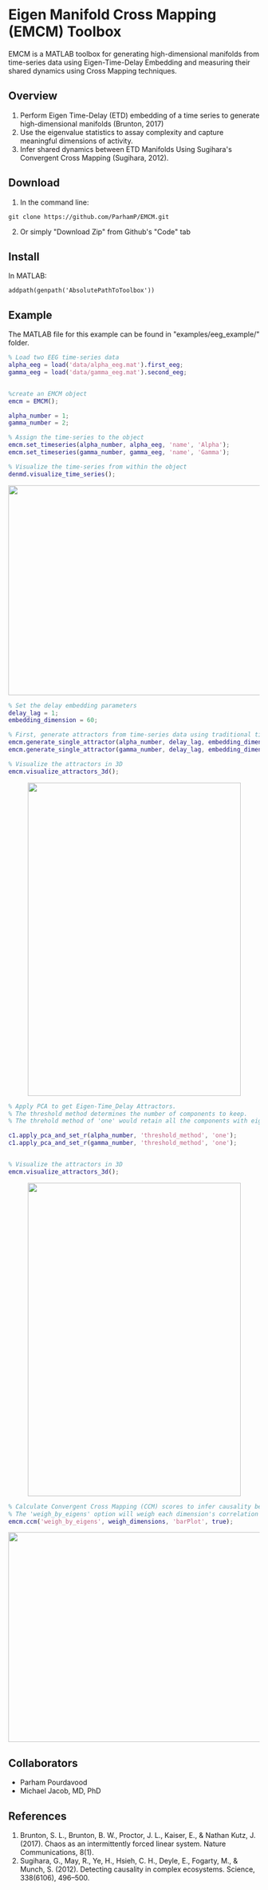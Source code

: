# Eigen Manifold Cross Mapping (EMCM) Toolbox

<!-- <p align="center">
<img src="https://github.com/ParhamP/DENMD/blob/main/assets/DENMD-logos.jpeg?raw=true" width="305" height="305">
</p> -->


EMCM is a MATLAB toolbox for generating high-dimensional manifolds from time-series data using Eigen-Time-Delay Embedding and measuring their shared dynamics using Cross Mapping techniques. 

## Overview

1. Perform Eigen Time-Delay (ETD) embedding of a time series to generate high-dimensional manifolds (Brunton, 2017)
2. Use the eigenvalue statistics to assay complexity and capture meaningful dimensions of activity.
3. Infer shared dynamics between ETD Manifolds Using Sugihara's Convergent Cross Mapping (Sugihara, 2012).

## Download

1. In the command line:
```
git clone https://github.com/ParhamP/EMCM.git
```

2. Or simply "Download Zip" from Github's "Code" tab

## Install

In MATLAB:

```
addpath(genpath('AbsolutePathToToolbox'))
```

## Example

The MATLAB file for this example can be found in "examples/eeg_example/" folder.

```Matlab
% Load two EEG time-series data
alpha_eeg = load('data/alpha_eeg.mat').first_eeg;
gamma_eeg = load('data/gamma_eeg.mat').second_eeg;


%create an EMCM object
emcm = EMCM();

alpha_number = 1;
gamma_number = 2;

% Assign the time-series to the object
emcm.set_timeseries(alpha_number, alpha_eeg, 'name', 'Alpha');
emcm.set_timeseries(gamma_number, gamma_eeg, 'name', 'Gamma');

% Visualize the time-series from within the object
denmd.visualize_time_series();
```
<p align="center">
<img src="assets/timeseries.png?raw=true" width="560" height="420">
</p>

```Matlab
% Set the delay embedding parameters
delay_lag = 1;
embedding_dimension = 60;

% First, generate attractors from time-series data using traditional time-delay-embedding
emcm.generate_single_attractor(alpha_number, delay_lag, embedding_dimension);
emcm.generate_single_attractor(gamma_number, delay_lag, embedding_dimension);

% Visualize the attractors in 3D
emcm.visualize_attractors_3d();
```
<p align="center">
<img src="assets/pre_etd_attractors.png?raw=true" width="427" height="627">
</p>

```Matlab
% Apply PCA to get Eigen-Time_Delay Attractors.
% The threshold method determines the number of components to keep.
% The threhold method of 'one' would retain all the components with eigenvalue greater than 1. 

c1.apply_pca_and_set_r(alpha_number, 'threshold_method', 'one');
c1.apply_pca_and_set_r(gamma_number, 'threshold_method', 'one');


% Visualize the attractors in 3D
emcm.visualize_attractors_3d();
```
<p align="center">
<img src="assets/attractors.png?raw=true" width="427" height="627">
</p>

```Matlab
% Calculate Convergent Cross Mapping (CCM) scores to infer causality between the two systems.
% The 'weigh_by_eigens' option will weigh each dimension's correlation by its eigenvalue.
emcm.ccm('weigh_by_eigens', weigh_dimensions, 'barPlot', true);
```
<p align="center">
<img src="assets/barplot.png?raw=true" width="560" height="420">
</p>


## Collaborators

- Parham Pourdavood
- Michael Jacob, MD, PhD


## References
1. Brunton, S. L., Brunton, B. W., Proctor, J. L., Kaiser, E., & Nathan Kutz, J. (2017). Chaos as an intermittently forced linear system. Nature Communications, 8(1).
2. Sugihara, G., May, R., Ye, H., Hsieh, C. H., Deyle, E., Fogarty, M., & Munch, S. (2012). Detecting causality in complex ecosystems. Science, 338(6106), 496–500.

